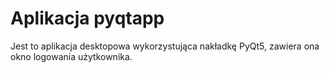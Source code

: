 # Aplikacja pyqtapp
Jest to aplikacja desktopowa wykorzystująca nakładkę PyQt5, zawiera ona okno logowania użytkownika.
